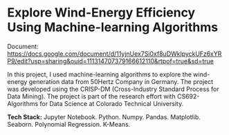 # Explore Wind-Energy Efficiency Using Machine-learning Algorithms

Document: https://docs.google.com/document/d/11yjnUex7Si0xf8uDWklpyckUFz6xYRP9/edit?usp=sharing&ouid=111314707379166612110&rtpof=true&sd=true 

In this project, I used machine-learning algorithms to explore the wind-energy generation data from 50Hertz Company in Germany. The project was developed using the CRISP-DM (Cross-Industry Standard Process for Data Mining). The project is part of the research effort with CS692-Algorithms for Data Science at Colorado Technical University.

**Tech Stack:** Jupyter Notebook. Python. Numpy. Pandas. Matplotlib. Seaborn. Polynomial Regression. K-Means.
